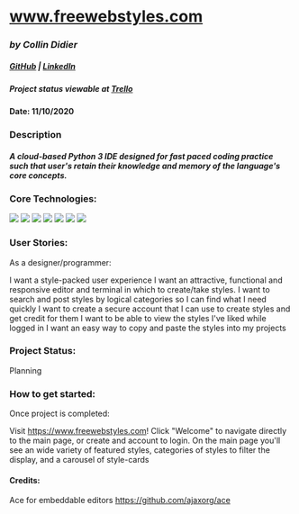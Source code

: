 # www.freewebstyles.com

### *by Collin Didier* 



##### [GitHub](https://github.com/CDidier80) | [LinkedIn](https://www.linkedin.com/in/collin-didier-a072a858/) 
##### Project status viewable at [Trello](https://trello.com/b/8NFJDDU2/freewebstylescom)


#### Date: 11/10/2020



### Description
#### *A cloud-based Python 3 IDE designed for fast paced coding practice such that user's retain their knowledge and memory of the language's core concepts.*


 
      
### Core Technologies:
<div>
    <img src="https://img.shields.io/badge/-HTML5-E34F26?style=plastic-square&logo=html5&logoColor=white" />
    <img src="https://img.shields.io/badge/-CSS3-1572B6?style=flat-square&logo=css3" />
    <img src="https://img.shields.io/badge/-JavaScript-yellow?style=flat-square&logo=javascript&logoColor=yellow" />
    <img src="https://img.shields.io/badge/-ReactJS-black?style=flat-square&logo=react" />
    <img src="https://img.shields.io/badge/-NodeJS-black?style=flat-square&logo=Node.js" />
    <img src="https://img.shields.io/badge/-ExpressJS-yellow?style=flat-square&logo=express" />
    <img src="https://img.shields.io/badge/-MongoDB-black?style=flat-square&logo=mongodb" />
</div>





### User Stories:

As a designer/programmer: 

I want a style-packed user experience
I want an attractive, functional and responsive editor and terminal in which to create/take styles.
I want to search and post styles by logical categories so I can find what I need quickly
I want to create a secure account that I can use to create styles and get credit for them 
I want to be able to view the styles I've liked while logged in
I want an easy way to copy and paste the styles into my projects



### Project Status:

Planning

### How to get started: 
Once project is completed: 

Visit https://www.freewebstyles.com! Click "Welcome" to navigate directly to the main page, or create and account to login. On the main page you'll see an wide variety of featured styles, categories of styles to filter the display, and a carousel of style-cards 


#### Credits:
Ace for embeddable editors
https://github.com/ajaxorg/ace